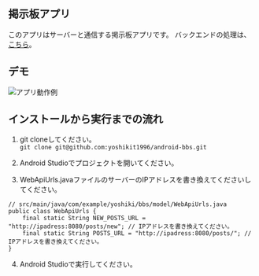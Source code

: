 ## 掲示板アプリ
このアプリはサーバーと通信する掲示板アプリです。
バックエンドの処理は、[こちら](https://github.com/yoshikit1996/go-webapi-bbs)。

## デモ
![アプリ動作例](https://i.imgur.com/XNlIJj7.gif)

## インストールから実行までの流れ
1. git cloneしてください。  
`git clone git@github.com:yoshikit1996/android-bbs.git`

2. Android Studioでプロジェクトを開いてください。

3. WebApiUrls.javaファイルのサーバーのIPアドレスを書き換えてくださいしてください。
```
// src/main/java/com/example/yoshiki/bbs/model/WebApiUrls.java
public class WebApiUrls {
    final static String NEW_POSTS_URL = "http://ipadress:8080/posts/new"; // IPアドレスを書き換えてください。
    final static String POSTS_URL = "http://ipadress:8080/posts/"; // IPアドレスを書き換えてください。
}
```

4. Android Studioで実行してください。
